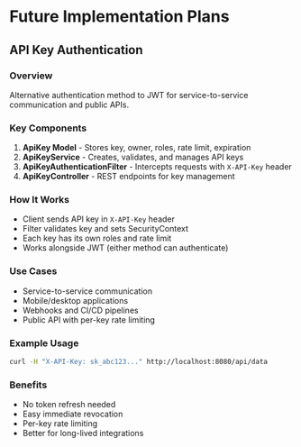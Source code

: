 # Future Implementation Plans

## API Key Authentication

### Overview
Alternative authentication method to JWT for service-to-service communication and public APIs.

### Key Components
1. **ApiKey Model** - Stores key, owner, roles, rate limit, expiration
2. **ApiKeyService** - Creates, validates, and manages API keys
3. **ApiKeyAuthenticationFilter** - Intercepts requests with `X-API-Key` header
4. **ApiKeyController** - REST endpoints for key management

### How It Works
- Client sends API key in `X-API-Key` header
- Filter validates key and sets SecurityContext
- Each key has its own roles and rate limit
- Works alongside JWT (either method can authenticate)

### Use Cases
- Service-to-service communication
- Mobile/desktop applications  
- Webhooks and CI/CD pipelines
- Public API with per-key rate limiting

### Example Usage
```bash
curl -H "X-API-Key: sk_abc123..." http://localhost:8080/api/data
```

### Benefits
- No token refresh needed
- Easy immediate revocation
- Per-key rate limiting
- Better for long-lived integrations